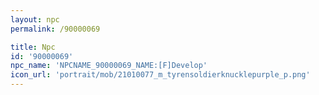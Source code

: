 ```yaml
---
layout: npc
permalink: /90000069

title: Npc
id: '90000069'
npc_name: 'NPCNAME_90000069_NAME:[F]Develop'
icon_url: 'portrait/mob/21010077_m_tyrensoldierknucklepurple_p.png'
---
```


